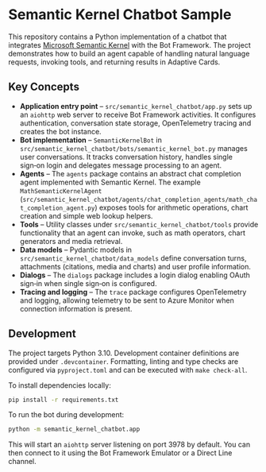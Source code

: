 # Semantic Kernel Chatbot Sample

This repository contains a Python implementation of a chatbot that integrates [Microsoft Semantic Kernel](https://github.com/microsoft/semantic-kernel) with the Bot Framework. The project demonstrates how to build an agent capable of handling natural language requests, invoking tools, and returning results in Adaptive Cards.

## Key Concepts

- **Application entry point** – `src/semantic_kernel_chatbot/app.py` sets up an `aiohttp` web server to receive Bot Framework activities. It configures authentication, conversation state storage, OpenTelemetry tracing and creates the bot instance.
- **Bot implementation** – `SemanticKernelBot` in `src/semantic_kernel_chatbot/bots/semantic_kernel_bot.py` manages user conversations. It tracks conversation history, handles single sign‑on login and delegates message processing to an agent.
- **Agents** – The `agents` package contains an abstract chat completion agent implemented with Semantic Kernel. The example `MathSemanticKernelAgent` (`src/semantic_kernel_chatbot/agents/chat_completion_agents/math_chat_completion_agent.py`) exposes tools for arithmetic operations, chart creation and simple web lookup helpers.
- **Tools** – Utility classes under `src/semantic_kernel_chatbot/tools` provide functionality that an agent can invoke, such as math operators, chart generators and media retrieval.
- **Data models** – Pydantic models in `src/semantic_kernel_chatbot/data_models` define conversation turns, attachments (citations, media and charts) and user profile information.
- **Dialogs** – The `dialogs` package includes a login dialog enabling OAuth sign‑in when single sign‑on is configured.
- **Tracing and logging** – The `trace` package configures OpenTelemetry and logging, allowing telemetry to be sent to Azure Monitor when connection information is present.

## Development

The project targets Python 3.10. Development container definitions are provided under `.devcontainer`. Formatting, linting and type checks are configured via `pyproject.toml` and can be executed with `make check-all`.

To install dependencies locally:

```bash
pip install -r requirements.txt
```

To run the bot during development:

```bash
python -m semantic_kernel_chatbot.app
```

This will start an `aiohttp` server listening on port 3978 by default. You can then connect to it using the Bot Framework Emulator or a Direct Line channel.
